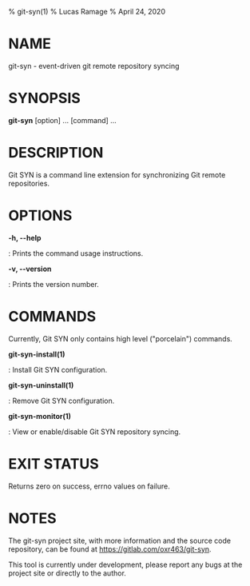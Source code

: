 % git-syn(1)
% Lucas Ramage
% April 24, 2020

# NAME

git-syn - event-driven git remote repository syncing

# SYNOPSIS

**git-syn** [option] ... [command] ...

# DESCRIPTION

Git SYN is a command line extension for synchronizing Git remote repositories.

# OPTIONS

**-h, --help**

:   Prints the command usage instructions.

**-v, --version**

:   Prints the version number.

# COMMANDS

Currently, Git SYN only contains high level ("porcelain") commands.

**git-syn-install(1)**

:   Install Git SYN configuration.

**git-syn-uninstall(1)**

:   Remove Git SYN configuration.

**git-syn-monitor(1)**

:   View or enable/disable Git SYN repository syncing.

# EXIT STATUS

Returns zero on success, errno values on failure.

# NOTES

The git-syn project site, with more information and the source code
repository, can be found at <https://gitlab.com/oxr463/git-syn>.

This tool is currently under development, please report any bugs at
the project site or directly to the author.

